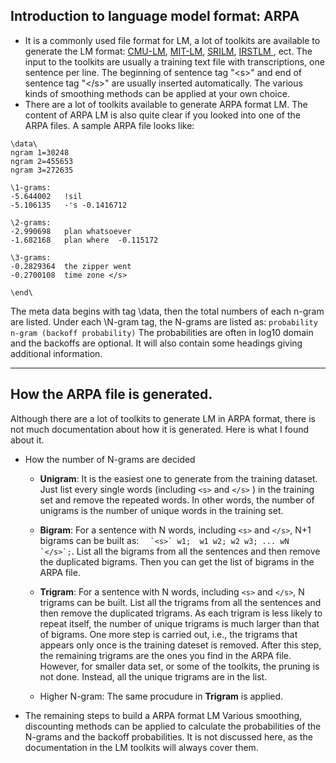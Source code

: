 ## Introduction to language model format:  ARPA
 * It is a commonly used file format for LM, a lot of toolkits are available to generate the LM format: <a href='http://www.speech.cs.cmu.edu/SLM/toolkit.html'> CMU-LM</a>, <a href='http://projects.csail.mit.edu/cgi-bin/wiki/view/SLS/MITLMTutorial'> MIT-LM</a>, <a href='http://www.speech.sri.com/projects/srilm/'> SRILM</a>, <a href='https://hlt.fbk.eu/technologies/irstlm-irst-language-modelling-toolkit'> IRSTLM </a>, ect. The input to the toolkits are usually a training text file with transcriptions, one sentence per line. The beginning of sentence tag "\<s>" and end of sentence tag "\</s>" are usually inserted automatically. The various kinds of smoothing methods can be applied at your own choice. 
 * There are a lot of toolkits available to generate ARPA format LM. The content of ARPA LM is also quite clear if you looked into one of the ARPA files. A sample ARPA file looks like:

```
\data\
ngram 1=30248
ngram 2=455653
ngram 3=272635

\1-grams:
-5.644002	!sil
-5.106135	-'s	-0.1416712

\2-grams:
-2.990698	plan whatsoever
-1.682168	plan where	-0.115172

\3-grams:
-0.2829364	the zipper went
-0.2700108	time zone </s>

\end\
```

The meta data begins with tag \data\, then the total numbers of each n-gram are listed. Under each \N-gram tag, the N-grams are listed as:
`probability n-gram (backoff probability)`
The probabilities are often in log10 domain and the backoffs are optional. It will also contain some headings giving additional information.
 
 ---
 
## How the ARPA file is generated. 
Although there are a lot of toolkits to generate LM in ARPA format, there is not much documentation about how it is generated. Here is what I found about it.
 * How the number of N-grams are decided
   - **Unigram**: It is the easiest one to generate from the training dataset. Just list every single words (including `<s>` and `</s>` ) in the training set and remove the repeated words. In other words, the number of unigrams is the number of unique words in the training set. 
   
   - **Bigram**: For a sentence with N words, including `<s>` and `</s>`, N+1 bigrams can be built as:
``   `<s>` w1;  w1 w2; w2 w3; ... wN `</s>`; ``. 
List all the bigrams from all the sentences and then remove the duplicated bigrams. Then you can get the list of bigrams in the ARPA file.
   - **Trigram**: For a sentence with N words, including `<s>` and `</s>`, N trigrams can be built. List all the trigrams from all the sentences and then remove the duplicated trigrams. As each trigram is less likely to repeat itself, the number of unique trigrams is much larger than that of bigrams. One more step is carried out, i.e., the trigrams that appears only once is the training dateset is removed. After this step, the remaining trigrams are the ones you find in the ARPA file. However, for smaller data set, or some of the toolkits, the pruning is not done. Instead, all the unique trigrams are in the list. 
   - Higher N-gram: The same procudure in **Trigram** is applied.

 * The remaining steps to build a ARPA format LM
Various smoothing, discounting methods can be applied to calculate the probabilities of the N-grams and the backoff probabilities. It is not discussed here, as the documentation in the LM toolkits will always cover them. 
